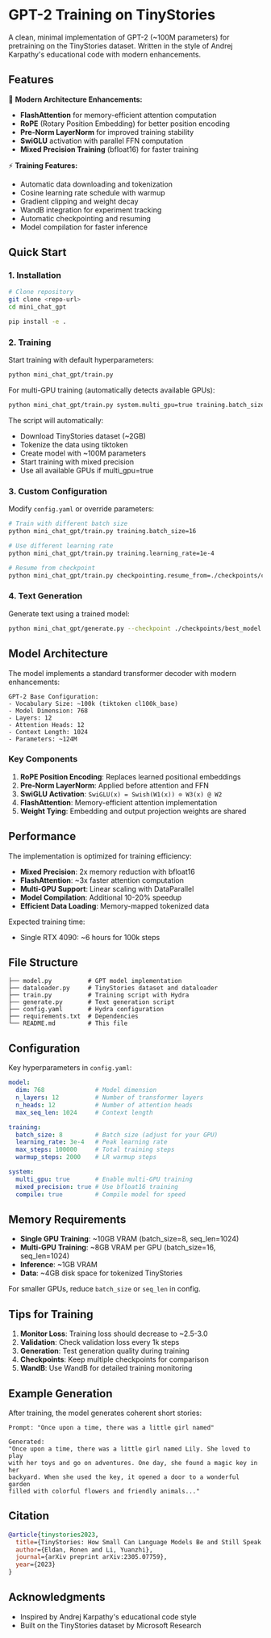 # GPT-2 Training on TinyStories

A clean, minimal implementation of GPT-2 (~100M parameters) for pretraining on the TinyStories dataset. Written in the style of Andrej Karpathy's educational code with modern enhancements.

## Features

🚀 **Modern Architecture Enhancements:**
- **FlashAttention** for memory-efficient attention computation
- **RoPE** (Rotary Position Embedding) for better position encoding
- **Pre-Norm LayerNorm** for improved training stability
- **SwiGLU** activation with parallel FFN computation
- **Mixed Precision Training** (bfloat16) for faster training

⚡ **Training Features:**
- Automatic data downloading and tokenization
- Cosine learning rate schedule with warmup
- Gradient clipping and weight decay
- WandB integration for experiment tracking
- Automatic checkpointing and resuming
- Model compilation for faster inference

## Quick Start

### 1. Installation

```bash
# Clone repository
git clone <repo-url>
cd mini_chat_gpt

pip install -e .
```

### 2. Training

Start training with default hyperparameters:

```bash
python mini_chat_gpt/train.py
```

For multi-GPU training (automatically detects available GPUs):

```bash
python mini_chat_gpt/train.py system.multi_gpu=true training.batch_size=16
```

The script will automatically:
- Download TinyStories dataset (~2GB)
- Tokenize the data using tiktoken
- Create model with ~100M parameters
- Start training with mixed precision
- Use all available GPUs if multi_gpu=true

### 3. Custom Configuration

Modify `config.yaml` or override parameters:

```bash
# Train with different batch size
python mini_chat_gpt/train.py training.batch_size=16

# Use different learning rate
python mini_chat_gpt/train.py training.learning_rate=1e-4

# Resume from checkpoint
python mini_chat_gpt/train.py checkpointing.resume_from=./checkpoints/checkpoint_step_10000.pt
```

### 4. Text Generation

Generate text using a trained model:

```bash
python mini_chat_gpt/generate.py --checkpoint ./checkpoints/best_model.pt --prompt "Once upon a time"
```

## Model Architecture

The model implements a standard transformer decoder with modern enhancements:

```
GPT-2 Base Configuration:
- Vocabulary Size: ~100k (tiktoken cl100k_base)
- Model Dimension: 768
- Layers: 12
- Attention Heads: 12
- Context Length: 1024
- Parameters: ~124M
```

### Key Components

1. **RoPE Position Encoding**: Replaces learned positional embeddings
2. **Pre-Norm LayerNorm**: Applied before attention and FFN
3. **SwiGLU Activation**: `SwiGLU(x) = Swish(W1(x)) ⊙ W3(x) @ W2`
4. **FlashAttention**: Memory-efficient attention implementation
5. **Weight Tying**: Embedding and output projection weights are shared

## Performance

The implementation is optimized for training efficiency:

- **Mixed Precision**: 2x memory reduction with bfloat16
- **FlashAttention**: ~3x faster attention computation
- **Multi-GPU Support**: Linear scaling with DataParallel
- **Model Compilation**: Additional 10-20% speedup
- **Efficient Data Loading**: Memory-mapped tokenized data

Expected training time:
- Single RTX 4090: ~6 hours for 100k steps

## File Structure

```
├── model.py          # GPT model implementation
├── dataloader.py     # TinyStories dataset and dataloader
├── train.py          # Training script with Hydra
├── generate.py       # Text generation script
├── config.yaml       # Hydra configuration
├── requirements.txt  # Dependencies
└── README.md         # This file
```

## Configuration

Key hyperparameters in `config.yaml`:

```yaml
model:
  dim: 768              # Model dimension
  n_layers: 12          # Number of transformer layers
  n_heads: 12           # Number of attention heads
  max_seq_len: 1024     # Context length

training:
  batch_size: 8         # Batch size (adjust for your GPU)
  learning_rate: 3e-4   # Peak learning rate
  max_steps: 100000     # Total training steps
  warmup_steps: 2000    # LR warmup steps

system:
  multi_gpu: true       # Enable multi-GPU training
  mixed_precision: true # Use bfloat16 training
  compile: true         # Compile model for speed
```

## Memory Requirements

- **Single GPU Training**: ~10GB VRAM (batch_size=8, seq_len=1024)
- **Multi-GPU Training**: ~8GB VRAM per GPU (batch_size=16, seq_len=1024)
- **Inference**: ~1GB VRAM
- **Data**: ~4GB disk space for tokenized TinyStories

For smaller GPUs, reduce `batch_size` or `seq_len` in config.

## Tips for Training

1. **Monitor Loss**: Training loss should decrease to ~2.5-3.0
2. **Validation**: Check validation loss every 1k steps
3. **Generation**: Test generation quality during training
4. **Checkpoints**: Keep multiple checkpoints for comparison
5. **WandB**: Use WandB for detailed training monitoring

## Example Generation

After training, the model generates coherent short stories:

```
Prompt: "Once upon a time, there was a little girl named"

Generated:
"Once upon a time, there was a little girl named Lily. She loved to play 
with her toys and go on adventures. One day, she found a magic key in her 
backyard. When she used the key, it opened a door to a wonderful garden 
filled with colorful flowers and friendly animals..."
```

## Citation

```bibtex
@article{tinystories2023,
  title={TinyStories: How Small Can Language Models Be and Still Speak Coherent English?},
  author={Eldan, Ronen and Li, Yuanzhi},
  journal={arXiv preprint arXiv:2305.07759},
  year={2023}
}
```

## Acknowledgments

- Inspired by Andrej Karpathy's educational code style
- Built on the TinyStories dataset by Microsoft Research